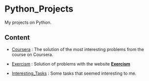 # Python_Projects
My projects on Python. 

## Content 
* [Coursera](https://github.com/DaveFres/Python_Projects/tree/master/coursera) : The solution of the most interesting problems from the course on Coursera.

* [Exercism](https://github.com/DaveFres/Python_Projects/tree/master/exercism) : Solution of problems with the website [**Exercism**](https://exercism.io) 

* [Interesting_Tasks](https://github.com/DaveFres/Python_Projects/tree/master/Interesting_Tasks) : Some tasks that seemed interesting to me.


